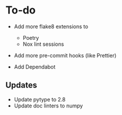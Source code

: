 # To-do

- Add more flake8 extensions to

  - Poetry
  - Nox lint sessions

- Add more pre-commit hooks (like Prettier)
- Add Dependabot

## Updates

- Update pytype to 2.8
- Update doc linters to numpy
